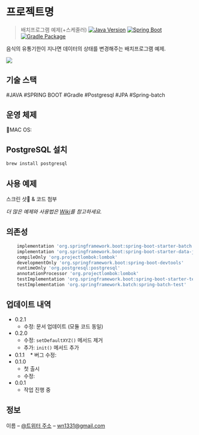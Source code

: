 # 프로젝트명
> 배치프로그램 예제(+스케줄러)
[![Java Version](https://img.shields.io/badge/JDK-17-red)](https://spring.io)
[![Spring Boot](https://img.shields.io/badge/springboot-3.1.0-green)](https://spring.io)
[![Gradle Package](https://img.shields.io/badge/gradle-7.6.1-blue)](https://gradle.org)

음식의 유통기한이 지나면 데이터의 상태를 변경해주는 배치프로그램 예제.

![](../header.png)

## 기술 스택
#JAVA
#SPRING BOOT
#Gradle
#Postgresql
#JPA
#Spring-batch

## 운영 체제
MAC OS:

## PostgreSQL 설치
```sh
brew install postgresql
```


## 사용 예제

스크린 샷 & 코드 첨부

_더 많은 예제와 사용법은 [Wiki][wiki]를 참고하세요._

## 의존성

```sh
    implementation 'org.springframework.boot:spring-boot-starter-batch'
    implementation 'org.springframework.boot:spring-boot-starter-data-jpa'
    compileOnly 'org.projectlombok:lombok'
    developmentOnly 'org.springframework.boot:spring-boot-devtools'
    runtimeOnly 'org.postgresql:postgresql'
    annotationProcessor 'org.projectlombok:lombok'
    testImplementation 'org.springframework.boot:spring-boot-starter-test'
    testImplementation 'org.springframework.batch:spring-batch-test'
```

## 업데이트 내역

* 0.2.1
    * 수정: 문서 업데이트 (모듈 코드 동일)
* 0.2.0
    * 수정: `setDefaultXYZ()` 메서드 제거
    * 추가: `init()` 메서드 추가
* 0.1.1
    * 버그 수정: 
* 0.1.0
    * 첫 출시
    * 수정: 
* 0.0.1
    * 작업 진행 중

## 정보

이름 – [@트위터 주소](https://twitter.com/dbader_org) – wn1331@gmail.com



<!-- Markdown link & img dfn's -->
[npm-image]: https://img.shields.io/npm/v/datadog-metrics.svg?style=flat-square
[npm-url]: https://npmjs.org/package/datadog-metrics
[npm-downloads]: https://img.shields.io/npm/dm/datadog-metrics.svg?style=flat-square
[travis-image]: https://img.shields.io/travis/dbader/node-datadog-metrics/master.svg?style=flat-square
[travis-url]: https://travis-ci.org/dbader/node-datadog-metrics
[wiki]: https://spring.io/projects/spring-batch
